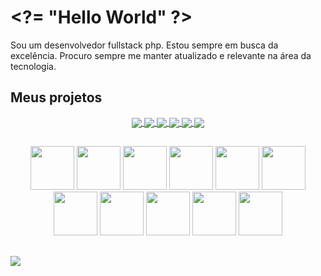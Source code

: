 <div>
  <h1>
    <span>&lt;?= "Hello World" ?&gt;</span>
  </h1>
  Sou um desenvolvedor fullstack php. Estou sempre em busca da excelência. Procuro sempre me manter atualizado e relevante na área da tecnologia.
</div>

## Meus projetos
<div align="center">
    <a href="https://github.com/josafaverissimo/atacadao-portal273" target="_blank">
      <img align="center" src="https://github-readme-stats.vercel.app/api/pin/?username=josafaverissimo&repo=atacadao-portal273&theme=dracula&icon_color=2FC18C&title_color=2FC18C&bg_color=1A1D21&hide_border=false" />
    </a>
    <a href="https://github.com/josafaverissimo/kRCP" target="_blank">
      <img align="center" src="https://github-readme-stats.vercel.app/api/pin/?username=josafaverissimo&repo=kRCP&theme=dracula&icon_color=2FC18C&title_color=2FC18C&bg_color=1A1D21&hide_border=false" />
    </a>
    <a href="https://github.com/josafaverissimo/webscraping" target="_blank">
      <img align="center" src="https://github-readme-stats.vercel.app/api/pin/?username=josafaverissimo&repo=webscraping&theme=dracula&icon_color=2FC18C&title_color=2FC18C&bg_color=1A1D21&hide_border=false" />
    </a>
    <a href="https://github.com/josafaverissimo/jsmaskregex" target="_blank">
      <img align="center" src="https://github-readme-stats.vercel.app/api/pin/?username=josafaverissimo&repo=jsmaskregex&theme=dracula&icon_color=2FC18C&title_color=2FC18C&bg_color=1A1D21&hide_border=false" />
    </a>
    <a href="https://github.com/josafaverissimo/beecrowd" target="_blank">
      <img align="center" src="https://github-readme-stats.vercel.app/api/pin/?username=josafaverissimo&repo=beecrowd&theme=dracula&icon_color=2FC18C&title_color=2FC18C&bg_color=1A1D21&hide_border=false" />
    </a>
    <a href="https://github.com/josafaverissimo/aluraquiz" target="_blank">
      <img align="center" src="https://github-readme-stats.vercel.app/api/pin/?username=josafaverissimo&repo=aluraquiz&theme=dracula&icon_color=2FC18C&title_color=2FC18C&bg_color=1A1D21&hide_border=false" />
    </a>
</div>

##
<div align="center">
  <img src="https://cdn.jsdelivr.net/gh/devicons/devicon/icons/html5/html5-original.svg" width="70" />
  <img src="https://cdn.jsdelivr.net/gh/devicons/devicon/icons/css3/css3-original.svg" width="70" />
  <img src="https://cdn.jsdelivr.net/gh/devicons/devicon/icons/javascript/javascript-original.svg" width="70" />
  <img src="https://cdn.jsdelivr.net/gh/devicons/devicon/icons/php/php-original.svg" width="70" />
  <img src="https://cdn.jsdelivr.net/gh/devicons/devicon/icons/nodejs/nodejs-original.svg" width="70" />
  <img src="https://cdn.jsdelivr.net/gh/devicons/devicon/icons/python/python-original.svg" width="70" />
  <img src="https://cdn.jsdelivr.net/gh/devicons/devicon/icons/mysql/mysql-original.svg" width="70" />
  <img src="https://cdn.jsdelivr.net/gh/devicons/devicon/icons/postgresql/postgresql-original.svg" width="70" />
  <img src="https://cdn.jsdelivr.net/gh/devicons/devicon/icons/bash/bash-original.svg" width="70" />
  <img src="https://cdn.jsdelivr.net/gh/devicons/devicon/icons/linux/linux-original.svg" width="70" />
  <img src="https://cdn.jsdelivr.net/gh/devicons/devicon/icons/git/git-original.svg" width="70" />
</div>

##
<div>
   	<a href="https://www.linkedin.com/in/josafaverissimo/" target="_blank"><img src="https://img.shields.io/badge/LinkedIn-0077B5?style=for-the-badge&logo=linkedin&logoColor=white" target="_blank"/></a>
</div>
